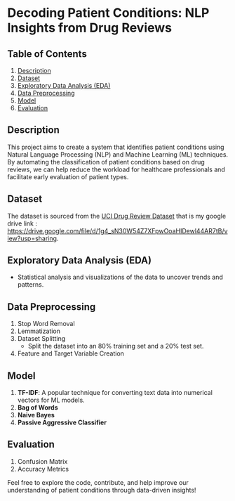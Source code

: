 # Decoding Patient Conditions: NLP Insights from Drug Reviews



## Table of Contents
1. [Description](#description)
2. [Dataset](#dataset)
3. [Exploratory Data Analysis (EDA)](#exploratory-data-analysis-eda)
4. [Data Preprocessing](#data-preprocessing)
5. [Model](#model)
6. [Evaluation](#evaluation)

## Description
This project aims to create a system that identifies patient conditions using Natural Language Processing (NLP) and Machine Learning (ML) techniques. By automating the classification of patient conditions based on drug reviews, we can help reduce the workload for healthcare professionals and facilitate early evaluation of patient types.

## Dataset
The dataset is sourced from the [UCI Drug Review Dataset](https://archive.ics.uci.edu/ml/datasets/Drug+Review+Dataset+%28Drugs.com%29) that is my google drive link : https://drive.google.com/file/d/1g4_sN30W54Z7XFpwOoaHIDewl44AR7tB/view?usp=sharing.

## Exploratory Data Analysis (EDA)
- Statistical analysis and visualizations of the data to uncover trends and patterns.

## Data Preprocessing
1. Stop Word Removal
2. Lemmatization
3. Dataset Splitting
   - Split the dataset into an 80% training set and a 20% test set.
4. Feature and Target Variable Creation

## Model
1. **TF-IDF**: A popular technique for converting text data into numerical vectors for ML models.
2. **Bag of Words**
3. **Naive Bayes**
4. **Passive Aggressive Classifier**

## Evaluation
1. Confusion Matrix
2. Accuracy Metrics

Feel free to explore the code, contribute, and help improve our understanding of patient conditions through data-driven insights!
